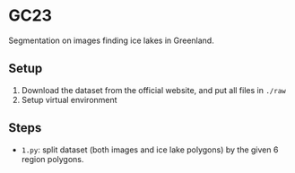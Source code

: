 # GC23

Segmentation on images finding ice lakes in Greenland.

## Setup

1. Download the dataset from the official website, and put all files in `./raw`
2. Setup virtual environment

## Steps

- `1.py`: split dataset (both images and ice lake polygons) by the given 6 region polygons.
